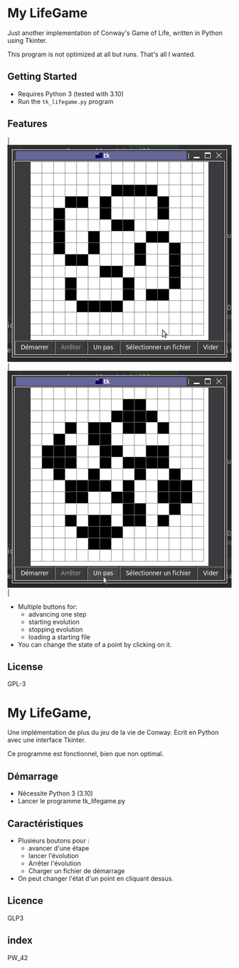 # My LifeGame

Just another implementation of Conway's Game of Life, written in Python using Tkinter.

This program is not optimized at all but runs. That's all I wanted. 

## Getting Started
  * Requires Python 3 (tested with 3.10)
  * Run the `tk_lifegame.py` program

## Features
| ![kok_galaxy.png](images%2Fkok_galaxy.png) | ![kok_galaxy2.png](images%2Fkok_galaxy2.png) | 
  * Multiple buttons for:
    * advancing one step
    * starting evolution
    * stopping evolution
    * loading a starting file
  * You can change the state of a point by clicking on it.

## License
GPL-3


# My LifeGame, 

Une implémentation de plus du jeu de la vie de Conway. Ecrit en Python avec une interface Tkinter. 

Ce programme est fonctionnel, bien que non optimal.



## Démarrage
  * Nécessite Python 3 (3.10)
  * Lancer le programme tk_lifegame.py

## Caractéristiques
  * Plusieurs boutons pour : 
    * avancer d'une étape
    * lancer l'évolution
    * Arrêter l'évolution
    * Charger un fichier de démarrage
  * On peut changer l'état d'un point en cliquant dessus.

##  Licence
GLP3
## index 
PW_42